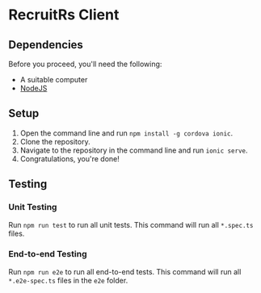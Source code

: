 # RecruitRs Client

## Dependencies

Before you proceed, you'll need the following:
- A suitable computer
- [NodeJS](https://nodejs.org/en/)

## Setup

1. Open the command line and run `npm install -g cordova ionic`.
2. Clone the repository.
3. Navigate to the repository in the command line and run `ionic serve`.
4. Congratulations, you're done!

## Testing

### Unit Testing

Run `npm run test` to run all unit tests. This command will run all `*.spec.ts` files.

### End-to-end Testing

Run `npm run e2e` to run all end-to-end tests. This command will run all `*.e2e-spec.ts` files in the `e2e` folder.